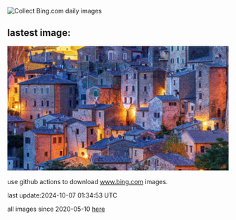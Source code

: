 ![Collect Bing.com daily images](https://github.com/counter2015/bing-daily-images/workflows/Collect%20Bing.com%20daily%20images/badge.svg)
## lastest image:
![](images/SoranoItaly.jpg)

use github actions to download www.bing.com images.

last update:2024-10-07 01:34:53 UTC

all images since 2020-05-10 [here](https://github.com/counter2015/bing-daily-images/tree/master/images) 
